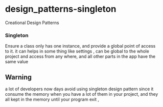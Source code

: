 # design_patterns-singleton
 Creational Design Patterns
 
 ### Singleton
 Ensure a class only has one instance, and provide a global point of access to it.
 it can helps in some thing like settings , can be global to the whole project and access 
 from any where, and all other parts in the app have the same value 
 
 
 
 ## Warning
 
 a lot of developers now days avoid using singleton design pattern since it consume the memory 
 when you have a lot of them in your project, and they all kept in the memory until your program exit , 
    
